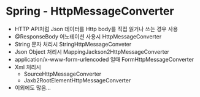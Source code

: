 # Spring - HttpMessageConverter 

* HTTP API처럼 Json 데이터를 Http body를 직접 읽거나 쓰는 경우 사용
* @ResponseBody 어노테이션 사용시 HttpMessageConverter
* String 문자 처리시 StringHttpMessageConveter
* Json Object 처리시 MappingJackson2HttpMessageConverter 
* application/x-www-form-urlencoded 일때 FormHttpMessageConverter
* Xml 처리시
  * SourceHttpMessageConverter
  * Jaxb2RootElementHttpMessageConverter
* 이외에도 많음...
